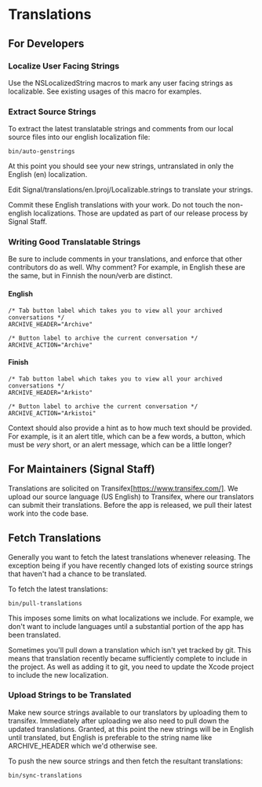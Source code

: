 #

# Translations

## For Developers

### Localize User Facing Strings

Use the NSLocalizedString macros to mark any user facing strings as
localizable. See existing usages of this macro for examples.

### Extract Source Strings

To extract the latest translatable strings and comments from our local source
files into our english localization file:

    bin/auto-genstrings

At this point you should see your new strings, untranslated in only the English
(en) localization.

Edit Signal/translations/en.lproj/Localizable.strings to translate your strings.

Commit these English translations with your work. Do not touch the non-english
localizations. Those are updated as part of our release process by Signal
Staff.

### Writing Good Translatable Strings

Be sure to include comments in your translations, and enforce that other
contributors do as well.  Why comment? For example, in English these are
the same, but in Finnish the noun/verb are distinct.

#### English

    /* Tab button label which takes you to view all your archived conversations */
    ARCHIVE_HEADER="Archive"
    
    /* Button label to archive the current conversation */
    ARCHIVE_ACTION="Archive"

#### Finish

    /* Tab button label which takes you to view all your archived conversations */
    ARCHIVE_HEADER="Arkisto"

    /* Button label to archive the current conversation */
    ARCHIVE_ACTION="Arkistoi"

Context should also provide a hint as to how much text should be
provided. For example, is it an alert title, which can be a few words, a
button, which must be *very* short, or an alert message, which can be a
little longer?

## For Maintainers (Signal Staff)

Translations are solicited on Transifex[https://www.transifex.com/]. We
upload our source language (US English) to Transifex, where our
translators can submit their translations. Before the app is released,
we pull their latest work into the code base.

## Fetch Translations

Generally you want to fetch the latest translations whenever releasing. The
exception being if you have recently changed lots of existing source strings 
that haven't had a chance to be translated.

To fetch the latest translations:

    bin/pull-translations

This imposes some limits on what localizations we include. For example,
we don't want to include languages until a substantial portion of the
app has been translated.

Sometimes you'll pull down a translation which isn't yet tracked by git.
This means that translation recently became sufficiently complete to
include in the project. As well as adding it to git, you need to update
the Xcode project to include the new localization.

### Upload Strings to be Translated

Make new source strings available to our translators by uploading them
to transifex. Immediately after uploading we also need to pull down the 
updated translations. Granted, at this point the new strings will be in 
English until translated, but English is preferable to the string name 
like ARCHIVE_HEADER which we'd otherwise see.

To push the new source strings and then fetch the resultant translations:

    bin/sync-translations

